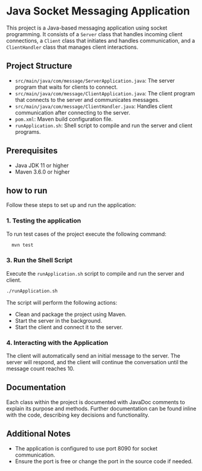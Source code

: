 # Java Socket Messaging Application

This project is a Java-based messaging application using socket programming. It consists of a `Server` class that handles incoming client connections, a `Client` class that initiates and handles communication, and a `ClientHandler` class that manages client interactions.

## Project Structure

- `src/main/java/com/message/ServerApplication.java`: The server program that waits for clients to connect.
- `src/main/java/com/message/ClientApplication.java`: The client program that connects to the server and communicates messages.
- `src/main/java/com/message/ClientHandler.java`: Handles client communication after connecting to the server.
- `pom.xml`: Maven build configuration file.
- `runApplication.sh`: Shell script to compile and run the server and client programs.

## Prerequisites

- Java JDK 11 or higher
- Maven 3.6.0 or higher

## how to run

Follow these steps to set up and run the application:

### 1. Testing the application

To run test cases of the project execute the following command:

```bash
  mvn test
```


### 3. Run the Shell Script

Execute the `runApplication.sh` script to compile and run the server and client.

```sh
./runApplication.sh
```

The script will perform the following actions:

- Clean and package the project using Maven.
- Start the server in the background.
- Start the client and connect it to the server.

### 4. Interacting with the Application

The client will automatically send an initial message to the server. The server will respond, and the client will continue the conversation until the message count reaches 10.

## Documentation

Each class within the project is documented with JavaDoc comments to explain its purpose and methods. Further documentation can be found inline with the code, describing key decisions and functionality.

## Additional Notes

- The application is configured to use port 8090 for socket communication.
- Ensure the port is free or change the port in the source code if needed.
